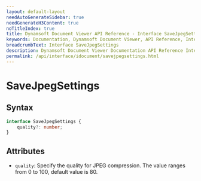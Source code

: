 ```yaml
---
layout: default-layout
needAutoGenerateSidebar: true
needGenerateH3Content: true
noTitleIndex: true
title: Dynamsoft Document Viewer API Reference - Interface SaveJpegSettings
keywords: Documentation, Dynamsoft Document Viewer, API Reference, Interface SaveJpegSettings
breadcrumbText: Interface SaveJpegSettings
description: Dynamsoft Document Viewer Documentation API Reference Interface SaveJpegSettings Page
permalink: /api/interface/idocument/savejpegsettings.html
---
```


# SaveJpegSettings

## Syntax

```typescript
interface SaveJpegSettings {
    quality?: number; 
}
```

## Attributes

- `quality`: Specify the quality for JPEG compression. The value ranges from 0 to 100, default value is 80.